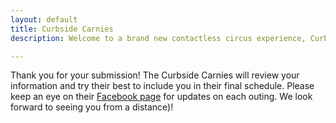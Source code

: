 ```yaml
---
layout: default
title: Curbside Carnies
description: Welcome to a brand new contactless circus experience, Curbside Carnies! Devised by Reservoir local, Sophie deLightful, during lockdown, this nifty new project will feature a handpicked selection of local circus performers who are absolutely itching to get back onto a real stage and perform to live audiences. 

---
```


Thank you for your submission! The Curbside Carnies will review your information and try their best to include you in their final schedule. Please keep an eye on their [Facebook page](https://www.facebook.com/curbsidecarnies) for updates on each outing. We look forward to seeing you from a distance)!